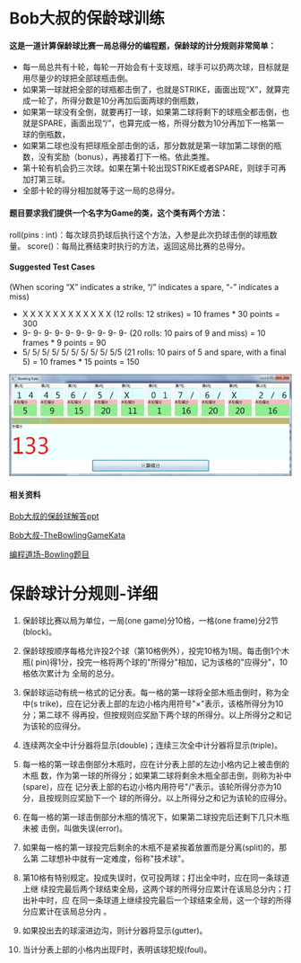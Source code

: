 # Bob大叔的保龄球训练 

#### 这是一道计算保龄球比赛一局总得分的编程题，保龄球的计分规则非常简单：

* 每一局总共有十轮，每轮一开始会有十支球瓶，球手可以扔两次球，目标就是用尽量少的球把全部球瓶击倒。
* 如果第一球就把全部的球瓶都击倒了，也就是STRIKE，画面出现“X”，就算完成一轮了，所得分数是10分再加后面两球的倒瓶数，
* 如果第一球没有全倒，就要再打一球，如果第二球将剩下的球瓶全都击倒，也就是SPARE，画面出现“/”，也算完成一格，所得分数为10分再加下一格第一球的倒瓶数，
* 如果第二球也没有把球瓶全部击倒的话，那分数就是第一球加第二球倒的瓶数，没有奖励（bonus），再接着打下一格。依此类推。
* 第十轮有机会扔三次球。如果在第十轮出现STRIKE或者SPARE，则球手可再加打第三球。
* 全部十轮的得分相加就等于这一局的总得分。

#### 题目要求我们提供一个名字为Game的类，这个类有两个方法：

roll(pins : int)：每次球员扔球后执行这个方法，入参是此次扔球击倒的球瓶数量。
score()：每局比赛结束时执行的方法，返回这局比赛的总得分。


#### Suggested Test Cases


(When scoring “X” indicates a strike, “/” indicates a spare, “-” indicates a miss)

* X X X X X X X X X X X X (12 rolls: 12 strikes) = 10 frames * 30 points = 300
* 9- 9- 9- 9- 9- 9- 9- 9- 9- 9- (20 rolls: 10 pairs of 9 and miss) = 10 frames * 9 points = 90
* 5/ 5/ 5/ 5/ 5/ 5/ 5/ 5/ 5/ 5/5 (21 rolls: 10 pairs of 5 and spare, with a final 5) = 10 frames * 15 points = 150

![img](https://github.com/nakaki2017/tddkata/raw/master/bowling/bowling.jpg)


#### 相关资料

[Bob大叔的保龄球解答ppt](https://github.com/nakaki2017/tddkata/blob/master/bowling/Bowling%20Game%20Kata.ppt)

[Bob大叔-TheBowlingGameKata](http://butunclebob.com/ArticleS.UncleBob.TheBowlingGameKata)

[编程道场-Bowling题目](http://codingdojo.org/kata/Bowling/)





# 保龄球计分规则-详细

1. 保龄球比赛以局为单位，一局(one game)分10格，一格(one frame)分2节(block)。 
  
2. 保龄球按顺序每格允许投2个球（第10格例外），投完10格为1局。每击倒1个木瓶( 
pin)得1分，投完一格将两个球的"所得分"相加，记为该格的"应得分"，10格依次累计为 
全局的总分。 
  
3. 保龄球运动有统一格式的记分表。每一格的第一球将全部木瓶击倒时，称为全中(s 
trike)，应在记分表上部的左边小格内用符号"×"表示，该格所得分为10分；第二球不 
得再投，但按规则应奖励下两个球的所得分。以上所得分之和记为该轮的应得分。 
  
4. 连续两次全中计分器将显示(double)；连续三次全中计分器将显示(triple)。 
  
5. 每一格的第一球击倒部分木瓶时，应在计分表上部的左边小格内记上被击倒的木瓶 
数，作为第一球的所得分；如果第二球将剩余木瓶全部击倒，则称为补中(spare)，应在 
记分表上部的右边小格内用符号"/"表示。该轮所得分亦为10分，且按规则应奖励下一个 
球的所得分。以上所得分之和记为该轮的应得分。 
  
6. 在每一格的第一球击倒部分木瓶的情况下，如果第二球投完后还剩下几只木瓶未被 
击倒，叫做失误(error)。 
  
7. 如果每一格的第一球投完后剩余的木瓶不是紧挨着放置而是分离(split)的，那么第 
二球想补中就有一定难度，俗称"技术球"。 
  
8. 第10格有特别规定。投成失误时，仅可投两球；打出全中时，应在同一条球道上继 
续投完最后两个球结束全局，这两个球的所得分应累计在该局总分内；打出补中时，应 
在同一条球道上继续投完最后一个球结束全局，这一个球的所得分应累计在该局总分内 
。 
  
9. 如果投出去的球滚进边沟，则计分器将显示(gutter)。 
  
10. 当计分表上部的小格内出现F时，表明该球犯规(foul)。 

